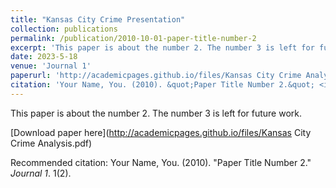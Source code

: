 ```yaml
---
title: "Kansas City Crime Presentation"
collection: publications
permalink: /publication/2010-10-01-paper-title-number-2
excerpt: 'This paper is about the number 2. The number 3 is left for future work.'
date: 2023-5-18
venue: 'Journal 1'
paperurl: 'http://academicpages.github.io/files/Kansas City Crime Analysis.pdf'
citation: 'Your Name, You. (2010). &quot;Paper Title Number 2.&quot; <i>Journal 1</i>. 1(2).'
---
```

This paper is about the number 2. The number 3 is left for future work.

[Download paper here](http://academicpages.github.io/files/Kansas City Crime Analysis.pdf)

Recommended citation: Your Name, You. (2010). "Paper Title Number 2." <i>Journal 1</i>. 1(2).
